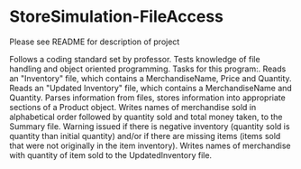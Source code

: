 # StoreSimulation-FileAccess
Please see README for description of project

Follows a coding standard set by professor.
Tests knowledge of file handling and object oriented programming.
Tasks for this program:.
 Reads an "Inventory" file, which contains a MerchandiseName, Price and Quantity.
 Reads an "Updated Inventory" file, which contains a MerchandiseName and Quantity.
 Parses information from files, stores information into appropriate sections of a Product object.
 Writes names of merchandise sold in alphabetical order followed by quantity sold and total money taken, to the Summary file.
  Warning issued if there is negative inventory (quantity sold is quantity than initial quantity) and/or if there are missing items
   (items sold that were not originally in the item inventory).
 Writes names of merchandise with quantity of item sold to the UpdatedInventory file.
